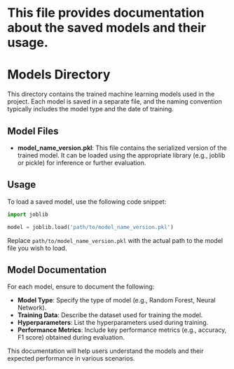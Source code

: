 # This file provides documentation about the saved models and their usage.

# Models Directory

This directory contains the trained machine learning models used in the project. Each model is saved in a separate file, and the naming convention typically includes the model type and the date of training.

## Model Files

- **model_name_version.pkl**: This file contains the serialized version of the trained model. It can be loaded using the appropriate library (e.g., joblib or pickle) for inference or further evaluation.

## Usage

To load a saved model, use the following code snippet:

```python
import joblib

model = joblib.load('path/to/model_name_version.pkl')
```

Replace `path/to/model_name_version.pkl` with the actual path to the model file you wish to load.

## Model Documentation

For each model, ensure to document the following:

- **Model Type**: Specify the type of model (e.g., Random Forest, Neural Network).
- **Training Data**: Describe the dataset used for training the model.
- **Hyperparameters**: List the hyperparameters used during training.
- **Performance Metrics**: Include key performance metrics (e.g., accuracy, F1 score) obtained during evaluation.

This documentation will help users understand the models and their expected performance in various scenarios.